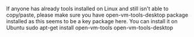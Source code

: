 If anyone has already tools installed on Linux and still isn't able to copy/paste, please make sure you have open-vm-tools-desktop package installed as this seems to be a key package here. You can install it on Ubuntu sudo apt-get install open-vm-tools open-vm-tools-desktop
